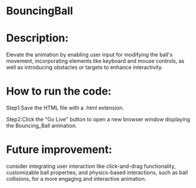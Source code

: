 # BouncingBall
# Description:
Elevate the animation by enabling user input for modifying the ball's movement, incorporating elements like keyboard and mouse controls, as well as introducing obstacles or targets to enhance interactivity.

# How to run the code:
Step1:Save the HTML file with a .html extension.

Step2:Click the "Go Live" button to open a new browser window displaying the Bouncing_Ball animation.

# Future improvement:
consider integrating user interaction like click-and-drag functionality, customizable ball properties, and physics-based interactions, such as ball collisions, for a more engaging and interactive animation.
